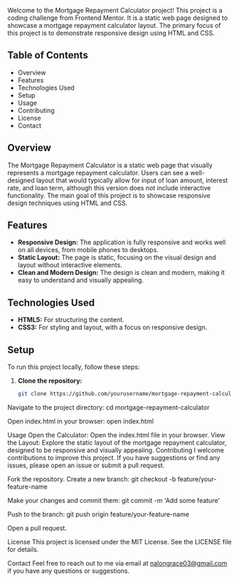 Welcome to the Mortgage Repayment Calculator project! This project is a coding challenge from Frontend Mentor. It is a static web page designed to showcase a mortgage repayment calculator layout. The primary focus of this project is to demonstrate responsive design using HTML and CSS.

## Table of Contents

- Overview
- Features
- Technologies Used
- Setup
- Usage
- Contributing
- License
- Contact

## Overview

The Mortgage Repayment Calculator is a static web page that visually represents a mortgage repayment calculator. Users can see a well-designed layout that would typically allow for input of loan amount, interest rate, and loan term, although this version does not include interactive functionality. The main goal of this project is to showcase responsive design techniques using HTML and CSS.

## Features

- **Responsive Design:** The application is fully responsive and works well on all devices, from mobile phones to desktops.
- **Static Layout:** The page is static, focusing on the visual design and layout without interactive elements.
- **Clean and Modern Design:** The design is clean and modern, making it easy to understand and visually appealing.

## Technologies Used

- **HTML5:** For structuring the content.
- **CSS3:** For styling and layout, with a focus on responsive design.

## Setup

To run this project locally, follow these steps:

1. **Clone the repository:**
   ```bash
   git clone https://github.com/yourusername/mortgage-repayment-calculator.git

Navigate to the project directory:
cd mortgage-repayment-calculator

Open index.html in your browser:
open index.html

Usage
Open the Calculator:
Open the index.html file in your browser.
View the Layout:
Explore the static layout of the mortgage repayment calculator, designed to be responsive and visually appealing.
Contributing
I welcome contributions to improve this project. If you have suggestions or find any issues, please open an issue or submit a pull request.

Fork the repository.
Create a new branch:
git checkout -b feature/your-feature-name

Make your changes and commit them:
git commit -m 'Add some feature'

Push to the branch:
git push origin feature/your-feature-name

Open a pull request.

License
This project is licensed under the MIT License. See the LICENSE file for details.

Contact
Feel free to reach out to me via email at nalongrace03@gmail.com if you have any questions or suggestions.
